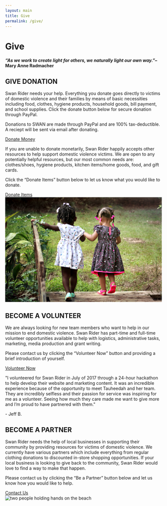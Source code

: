 ```yaml
---
layout: main
title: Give
permalink: /give/
---
```


<div id="give">
	<div class="heading">
		<h1>Give</h1>
	</div>
	<h4 class="quote"><i>“As we work to create light for others, we naturally light our own way.”</i>– Mary Anne Radmacher</h4>
	<div class="give-donation" id="donation_href">
		<div class="text">
			<h2>GIVE DONATION</h2>
			<p>Swan Rider needs your help.  Everything you donate goes directly to victims of domestic violence and their families by means of basic necessities including food, clothes, hygiene products, household goods, bill payment, and school supplies.  Click the donate button below for secure donation through PayPal.</p>
			<p>Donations to SWAN are made through PayPal and are 100% tax-deductible. A reciept will be sent via email after donating.</p>
			<a href="https://www.paypal.com/cgi-bin/webscr?cmd=_s-xclick&hosted_button_id=VPMJS3S47THYL" target="_blank">Donate Money</a>
			<p>If you are unable to donate monetarily, Swan Rider happily accepts other resources to help support domestic violence victims.  We are open to any potentially helpful resources, but our most common needs are: clothes/shoes, hygiene products, kitchen items/home goods, food, and gift cards.</p>
			<p>Click the “Donate Items” button below to let us know what you would like to donate.</p>
			<a href="mailto:swanrider.phx@gmail.com?subject=Item%20Donation&body=Name:%0D%0AItems%20To%20Donate:%0D%0A">Donate Items</a>
		</div>
		<div class="image">
			<img src="/assets/images/give-page/girls.jpg" alt="two little girls holding hands">
		</div>
	</div>
	<div class="volunteer" id="volunteer_href">
		<div class="text">
			<h2>BECOME A VOLUNTEER</h2>
			<p>We are always looking for new team members who want to help in our mission to end domestic violence.  Swan Rider has part-time and full-time volunteer opportunities available to help with logistics, administrative tasks, marketing, media production and grant writing.</p>
			<p>Please contact us by clicking the “Volunteer Now” button and providing a brief introduction of yourself.</p>
			<a href="mailto:swanrider.phx@gmail.com?subject=Volunteer%20Interest&body=Name:%0D%0AInterest:%0D%0ATell%20Us%20About%20Yourself:">Volunteer Now</a>
		</div>
		<div class="quote">
			<p>"I volunteered for Swan Rider in July of 2017 through a 24-hour hackathon to help develop their website and marketing content.  It was an incredible experience because of the opportunity to meet Tauheedah and her team.  They are incredibly selfless and their passion for service was inspiring for me as a volunteer.  Seeing how much they care made me want to give more and I’m proud to have partnered with them."</p>
			<p>- Jeff B.</p>
		</div>
	</div>
	<div class="partner" id="partner_href">
		<div class="text">
			<h2>BECOME A PARTNER</h2>
			<p>Swan Rider needs the help of local businesses in supporting their community by providing resources for victims of domestic violence.  We currently have various partners which include everything from regular clothing donations to discounted in-store shopping opportunities.  If your local business is looking to give back to the community, Swan Rider would love to find a way to make that happen.</p>
			<p>Please contact us by clicking the “Be a Partner” button below and let us know how you would like to help.</p>
			<a href="mailto:swanrider.phx@gmail">Contact Us</a>
		</div>
		<div class="image">
			<img src="/assets/images/give-page/partners.jpg" alt="two people holding hands on the beach">
		</div>
	</div>
</div>

